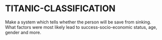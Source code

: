 # TITANIC-CLASSIFICATION
Make a system which tells whether the person will be save from sinking. What factors were most likely lead to success-socio-economic status, age, gender and more.
